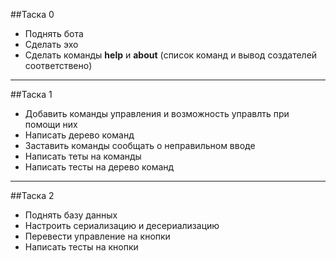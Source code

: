##Таска 0
* Поднять бота
* Сделать эхо
* Сделать команды __help__ и __about__ (список команд и вывод создателей соответствено)

---

##Таска 1
* Добавить команды управления и возможность управлть при помощи них
* Написать дерево команд
* Заставить команды сообщать о неправильном вводе
* Написать теты на команды 
* Написать тесты на дерево команд

---

##Таска 2
* Поднять базу данных
* Настроить сериализацию и десериализацию
* Перевести управление на кнопки
* Написать тесты на кнопки